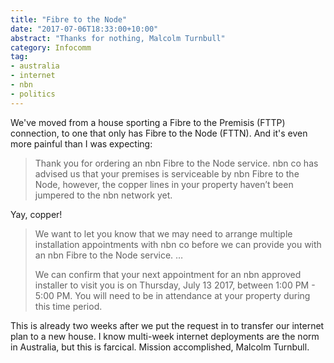 ```yaml
---
title: "Fibre to the Node"
date: "2017-07-06T18:33:00+10:00"
abstract: "Thanks for nothing, Malcolm Turnbull"
category: Infocomm
tag:
- australia
- internet
- nbn
- politics
---
```

We've moved from a house sporting a Fibre to the Premisis (FTTP) connection, to one that only has Fibre to the Node (FTTN). And it's even more painful than I was expecting:

> Thank you for ordering an nbn Fibre to the Node service. nbn co has
advised us that your premises is serviceable by nbn Fibre to the Node, however,
the copper lines in your property haven’t been jumpered to the nbn network yet.

Yay, copper!

> We want to let you know that we may need to arrange multiple installation
appointments with nbn co before we can provide you with an nbn Fibre to
the Node service. …
> 
> We can confirm that your next appointment for an nbn approved installer to
visit you is on Thursday, July 13 2017, between 1:00 PM - 5:00 PM. You will
need to be in attendance at your property during this time period.

This is already two weeks after we put the request in to transfer our internet plan to a new house. I know multi-week internet deployments are the norm in Australia, but this is farcical. Mission accomplished, Malcolm Turnbull.

